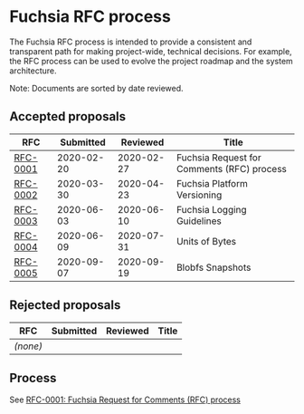 # Fuchsia RFC process

The Fuchsia RFC process is intended to provide a consistent and transparent path
for making project-wide, technical decisions. For example, the RFC process can
be used to evolve the project roadmap and the system architecture.

Note: Documents are sorted by date reviewed.

## Accepted proposals

RFC                                     | Submitted  | Reviewed   | Title
--------------------------------------- | ---------- | ---------- | -----
[RFC-0001](0001_rfc_process.md)         | 2020-02-20 | 2020-02-27 | Fuchsia Request for Comments (RFC) process
[RFC-0002](0002_platform_versioning.md) | 2020-03-30 | 2020-04-23 | Fuchsia Platform Versioning
[RFC-0003](0003_logging.md)             | 2020-06-03 | 2020-06-10 | Fuchsia Logging Guidelines
[RFC-0004](0004_units_of_bytes.md)      | 2020-06-09 | 2020-07-31 | Units of Bytes
[RFC-0005](0005_blobfs_snapshots.md)    | 2020-09-07 | 2020-09-19 | Blobfs Snapshots

## Rejected proposals

RFC      | Submitted | Reviewed | Title
-------- | --------- | -------- | ------
_(none)_ | &nbsp;    | &nbsp;   | &nbsp;

## Process

See [RFC-0001: Fuchsia Request for Comments (RFC) process](0001_rfc_process.md)
